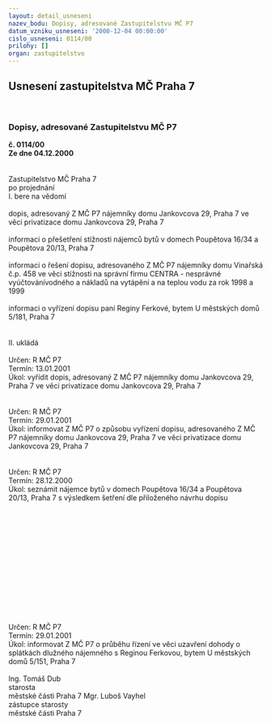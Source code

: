 ```yaml
---
layout: detail_usneseni
nazev_bodu: Dopisy, adresované Zastupitelstvu MČ P7
datum_vzniku_usneseni: '2000-12-04 00:00:00'
cislo_usneseni: 0114/00
prilohy: []
organ: zastupitelstvo
---
```

<div id="ucUsn_pList" class="usn">
	<span><h2>Usnesení zastupitelstva MČ Praha 7 </h2>
<br></span><div class="standBody">
<span><h3>Dopisy, adresované Zastupitelstvu MČ P7</h3></span><div class="center">
		<strong>č. 0114/00</strong><br>
	</div>
<div class="center">
		<strong>Ze dne 04.12.2000</strong><br><br>
	</div> <br>Zastupitelstvo MČ Praha 7<br>po projednání<br>I.	bere na vědomí<br><br> dopis, adresovaný Z MČ P7 nájemníky domu Jankovcova 29, Praha 7 ve věci privatizace domu Jankovcova 29, Praha 7<br><br>informaci o přešetření stížnosti nájemců bytů v domech Poupětova 16/34 a Poupětova 20/13, Praha 7<br><br>informaci o řešení dopisu, adresovaného Z MČ P7 nájemníky domu Vinařská č.p. 458 ve věci stížnosti na správní firmu CENTRA - nesprávné vyúčtovánívodného a nákladů na vytápění a na teplou vodu za rok 1998 a 1999<br><br>informaci o vyřízení dopisu paní Reginy Ferkové, bytem U městských domů 5/181, Praha 7 <br><br><br>II.	ukládá <br><br> Určen:	     	R MČ P7<br>Termín: 13.01.2001<br>Úkol:	vyřídit dopis, adresovaný Z MČ P7 nájemníky domu Jankovcova 29, Praha 7 ve věci privatizace domu Jankovcova 29, Praha 7<br> <br><br> Určen:	     	R MČ P7<br>Termín: 29.01.2001<br>Úkol:	informovat Z MČ P7 o způsobu vyřízení dopisu, adresovaného Z MČ P7 nájemníky domu Jankovcova 29, Praha 7 ve věci privatizace domu Jankovcova 29, Praha 7<br> <br><br> Určen:	     	R MČ P7<br>Termín: 28.12.2000<br>Úkol:	seznámit nájemce bytů v domech Poupětova 16/34 a Poupětova 20/13, Praha 7 s výsledkem šetření dle přiloženého návrhu dopisu<br> <br><br><br><br><br><br><br><br><br><br><br><br><br><br> Určen:	     	R MČ P7<br>Termín: 29.01.2001<br>Úkol:	informovat Z MČ P7 o průběhu řízení ve věci uzavření dohody o splátkách dlužného nájemného s Reginou Ferkovou, bytem U městských domů 5/151, Praha 7<br>   	 <br>Ing. Tomáš Dub <br>starosta<br>městské části Praha 7	Mgr. Luboš Vayhel <br>zástupce starosty<br>městské části Praha 7<br>	<br><br>
</div>
</div>